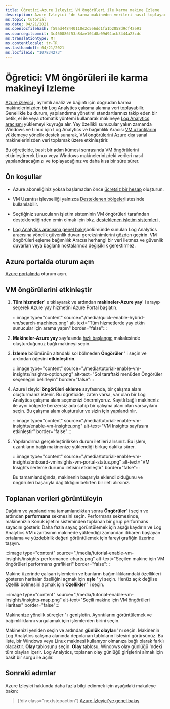 ```yaml
---
title: Öğretici-Azure Izleyici VM öngörüleri ile karma makine Izleme
description: Azure Izleyici 'de karma makineden verileri nasıl toplayacağınızı ve analiz edeceğinizi öğrenin.
ms.topic: tutorial
ms.date: 04/21/2021
ms.openlocfilehash: f59ad448440110e2c5e6dd1fa1b2858d9cf42e91
ms.sourcegitcommit: 3c460886f53a84ae104d8a09d94acb3444a23cdc
ms.translationtype: MT
ms.contentlocale: tr-TR
ms.lasthandoff: 04/21/2021
ms.locfileid: "107834273"
---
```

# <a name="tutorial-monitor-a-hybrid-machine-with-vm-insights"></a>Öğretici: VM öngörüleri ile karma makineyi Izleme

[Azure izleyici](../../../azure-monitor/overview.md) , ayrıntılı analiz ve bağıntı için doğrudan karma makinelerinizden bir Log Analytics çalışma alanına veri toplayabilir. Genellikle bu durum, yapılandırma yönetimi standartlarınızı takip eden bir betik, el ile veya otomatik yöntemi kullanarak makineye [Log Analytics aracısını](../../../azure-monitor/agents/agents-overview.md#log-analytics-agent) yüklemeyi kuyruğa alır. Yay özellikli sunucular yakın zamanda Windows ve Linux için Log Analytics ve bağımlılık Aracısı [VM uzantılarını](../manage-vm-extensions.md) yüklemeye yönelik destek sunarak, [VM öngörülerini](../../../azure-monitor/vm/vminsights-overview.md) Azure dışı sanal makinelerinizden veri toplamak üzere etkinleştirir.

Bu öğreticide, basit bir adım kümesi sonrasında VM öngörülerini etkinleştirerek Linux veya Windows makinelerinizdeki verileri nasıl yapılandıracağınızı ve toplayacağınız ve daha kısa bir süre sürer.  

## <a name="prerequisites"></a>Ön koşullar

* Azure aboneliğiniz yoksa başlamadan önce [ücretsiz bir hesap](https://azure.microsoft.com/free/?WT.mc_id=A261C142F) oluşturun.

* VM Uzantısı işlevselliği yalnızca [Desteklenen bölgeler](../overview.md#supported-regions)listesinde kullanılabilir.

* Seçtiğiniz sunucuların işletim sisteminin VM öngörüleri tarafından desteklendiğinden emin olmak için bkz. [desteklenen işletim sistemleri](../../../azure-monitor/vm/vminsights-enable-overview.md#supported-operating-systems) .

* [Log Analytics aracısına genel bakış](../../../azure-monitor/agents/log-analytics-agent.md#network-requirements)bölümünde sunulan Log Analytics aracısına yönelik güvenlik duvarı gereksinimlerini gözden geçirin. VM öngörüleri eşleme bağımlılık Aracısı herhangi bir veri iletmez ve güvenlik duvarları veya bağlantı noktalarında değişiklik gerektirmez.

## <a name="sign-in-to-azure-portal"></a>Azure portalda oturum açın

[Azure portalında](https://portal.azure.com) oturum açın.

## <a name="enable-vm-insights"></a>VM öngörülerini etkinleştir

1. **Tüm hizmetler**' e tıklayarak ve ardından **makineler-Azure yay**' i arayıp seçerek Azure yay hizmetini Azure Portal başlatın.

    :::image type="content" source="./media/quick-enable-hybrid-vm/search-machines.png" alt-text="Tüm hizmetlerde yay etkin sunucular için arama yapın" border="false":::

1. **Makineler-Azure yay** sayfasında [hızlı başlangıç](quick-enable-hybrid-vm.md) makalesinde oluşturduğunuz bağlı makineyi seçin.

1. **İzleme** bölümünün altındaki sol bölmeden **Öngörüler** ' i seçin ve ardından öğesini **etkinleştirin**.

    :::image type="content" source="./media/tutorial-enable-vm-insights/insights-option.png" alt-text="Sol taraftaki menüden Öngörüler seçeneğini belirleyin" border="false":::

1. Azure Izleyici **öngörüleri ekleme** sayfasında, bir çalışma alanı oluşturmanız istenir. Bu öğreticide, zaten varsa, var olan bir Log Analytics çalışma alanı seçmenizi önermiyoruz. Kayıtlı bağlı makineniz ile aynı bölgede benzersiz ada sahip bir çalışma alanı olan varsayılanı seçin. Bu çalışma alanı oluşturulur ve sizin için yapılandırılır.

    :::image type="content" source="./media/tutorial-enable-vm-insights/enable-vm-insights.png" alt-text="VM Insights sayfasını etkinleştir" border="false":::

1. Yapılandırma gerçekleştirilirken durum iletileri alırsınız. Bu işlem, uzantıların bağlı makinenize yüklendiği birkaç dakika sürer.

    :::image type="content" source="./media/tutorial-enable-vm-insights/onboard-vminsights-vm-portal-status.png" alt-text="VM Insights ilerleme durumu iletisini etkinleştir" border="false":::

    Bu tamamlandığında, makinenin başarıyla eklendi olduğunu ve öngörüleri başarıyla dağıtıldığını belirten bir ileti alırsınız.

## <a name="view-data-collected"></a>Toplanan verileri görüntüleyin

Dağıtım ve yapılandırma tamamlandıktan sonra **Öngörüler**' i seçin ve ardından **performans** sekmesini seçin. Performans sekmesinde, makinenizin Konuk işletim sisteminden toplanan bir grup performans sayacını gösterir. Daha fazla sayaç görüntülemek için aşağı kaydırın ve Log Analytics VM uzantısının makinede yüklendiği zamandan itibaren başlayan ortalama ve yüzdebirlik değeri görüntülemek için fareyi grafiğin üzerine taşıyın.

:::image type="content" source="./media/tutorial-enable-vm-insights/insights-performance-charts.png" alt-text="Seçilen makine için VM öngörüleri performans grafikleri" border="false":::

Makine üzerinde çalışan işlemlerin ve bunların bağımlılıklarındaki özellikleri gösteren haritalar özelliğini açmak için **eşle** ' yi seçin. Henüz açık değilse Özellik bölmesini açmak için **Özellikler** ' i seçin.

:::image type="content" source="./media/tutorial-enable-vm-insights/insights-map.png" alt-text="Seçili makine için VM öngörüleri Haritası" border="false":::

Makinenize yönelik süreçler ' ı genişletin. Ayrıntılarını görüntülemek ve bağımlılıklarını vurgulamak için işlemlerden birini seçin.

Makinenizi yeniden seçin ve ardından **günlük olayları**' nı seçin. Makinenin Log Analytics çalışma alanında depolanan tabloların listesini görürsünüz. Bu liste, bir Windows veya Linux makinesi kullanıyor olmanıza bağlı olarak farklı olacaktır. **Olay** tablosunu seçin. **Olay** tablosu, Windows olay günlüğü 'ndeki tüm olayları içerir. Log Analytics, toplanan olay günlüğü girişlerini almak için basit bir sorgu ile açılır.

## <a name="next-steps"></a>Sonraki adımlar

Azure Izleyici hakkında daha fazla bilgi edinmek için aşağıdaki makaleye bakın:

> [!div class="nextstepaction"]
> [Azure İzleyici'ye genel bakış](../../../azure-monitor/overview.md)